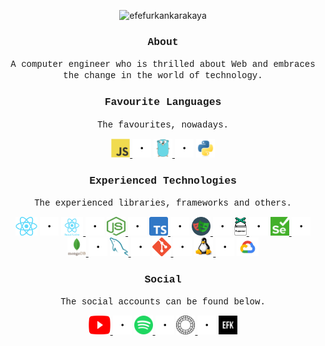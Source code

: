 <!-- <p align="center> <img src="./efk-logo.png" width=30 height=30 /> </p> -->

<!-- <p align="center">
</p> -->

<div name="stats" align="center">
   <p align="center"> 
      <img src="https://komarev.com/ghpvc/?username=efefurkankarakaya&label=Profile%20views&color=0e75b6&style=flat" alt="efefurkankarakaya" /> 
   </p>
</div>

<div id="about" align="center">
   <h3><font face="courier">About</font></h3>
   <p><font face="courier">A computer engineer who is thrilled about Web and embraces the change in the world of technology.</font></p>
</div>

<div id="favourite" align="center">
   <h3><font face="courier">Favourite Languages</font></h3>
   <p align="center"><font face="courier">The favourites, nowadays.</font></p>
   <div id="inner-favourite">
      <a href="https://developer.mozilla.org/en-US/docs/Web/JavaScript" target="_blank" rel="noreferrer"> 
         <img src="https://raw.githubusercontent.com/devicons/devicon/master/icons/javascript/javascript-original.svg" alt="javascript" width="30" height="30"/> 
      </a> 
      <img src="./logo/shape/dot3.png" alt="react" width="30" height="30"/> 
      <a href="https://golang.org" target="_blank" rel="noreferrer"> 
         <img src="https://raw.githubusercontent.com/devicons/devicon/master/icons/go/go-original.svg" alt="go" width="30" height="30"/> 
      </a> 
      <img src="./logo/shape/dot3.png" alt="react" width="30" height="30"/> 
      <a href="https://www.python.org" target="_blank" rel="noreferrer"> 
         <img src="https://raw.githubusercontent.com/devicons/devicon/master/icons/python/python-original.svg" alt="python" width="30" height="30"/> 
      </a> 
   </div>
</div>

<div id="experienced" align="center">
   <h3><font face="courier">Experienced Technologies</font></h3>
   <p align="center"><font face="courier">The experienced libraries, frameworks and others.</font></p>
   <div id="inner-experienced>
      <!-- Front-end Libraries & Frameworks -->
      <!-- NOTE: React is not a framework, a library but React Native is. -->
      <a href="https://react.dev/" target="_blank" rel="noreferrer"> 
         <img src="./logo/tech/react.png" alt="react" width="35" height="30"/> 
      </a>
      <img src="./logo/shape/dot3.png" alt="react" width="30" height="30"/> 
      <a href="https://reactnative.dev/" target="_blank" rel="noreferrer"> 
         <img src="./logo/tech/react-native.svg" alt="react-native" width="35" height="30"/> 
      </a>
      <img src="./logo/shape/dot3.png" alt="react" width="30" height="30"/>
      <!-- Server / Runtime Environment -->
      <a href="https://nodejs.org/" target="_blank" rel="noreferrer">
         <img src="./logo/tech/nodejs.png" alt="node.js" width="30" height="30"/>
      </a>
      <img src="./logo/shape/dot3.png" alt="react" width="30" height="30"/> 
      <!-- Other Languages -->
      <a href="https://www.typescriptlang.org/" target="_blank" rel="noreferrer">
         <img src="./logo/tech/ts.png" alt="typescript" width="30" height="30"/>
      </a>
      <img src="./logo/shape/dot3.png" alt="react" width="30" height="30"/> 
      <!-- Automation -->
      <a href="https://playwright.dev/" target="_blank" rel="noreferrer">
         <img src="./logo/tech/playwright.png" alt="playwright" width="30" height="30"/>
      </a>
      <img src="./logo/shape/dot3.png" alt="react" width="30" height="30"/> 
      <a href="https://pptr.dev/" target="_blank" rel="noreferrer">
         <img src="./logo/tech/puppeteer.png" alt="puppeteer" width="20" height="30"/>
      </a>
      <img src="./logo/shape/dot3.png" alt="react" width="30" height="30"/> 
      <a href="https://selenium-python.readthedocs.io/index.html" target="_blank" rel="noreferrer">
         <img src="./logo/tech/selenium.png" alt="selenium" width="30" height="30"/>
      </a>
      <img src="./logo/shape/dot3.png" alt="react" width="30" height="30"/> 
      <!-- Databases -->
      <a href="https://www.mongodb.com/" target="_blank" rel="noreferrer">
         <img src="./logo/tech/mongodb3.png" alt="mongodb" width="30" height="30"/>
      </a>
      <img src="./logo/shape/dot3.png" alt="react" width="30" height="30"/> 
         <a href="https://www.mysql.com/" target="_blank" rel="noreferrer">
         <img src="./logo/tech/mysql.png" alt="mysql" width="30" height="30"/>
      </a>
      <img src="./logo/shape/dot3.png" alt="react" width="30" height="30"/> 
      <!-- Version Control Systems -->
      <a href="https://git-scm.com/" target="_blank" rel="noreferrer">
         <img src="./logo/tech/git.png" alt="git" width="30" height="30"/>
      </a>
      <img src="./logo/shape/dot3.png" alt="react" width="30" height="30"/> 
      <!-- Cloud -->
      <a href="https://github.com/torvalds/linux" target="_blank" rel="noreferrer">
         <img src="./logo/tech/linux.png" alt="linux" width="30" height="30"/>
      </a>
      <img src="./logo/shape/dot3.png" alt="react" width="30" height="30"/> 
      <a href="https://cloud.google.com/" target="_blank" rel="noreferrer">
         <img src="./logo/tech/gcloud2.png" alt="google-cloud" width="35" height="30"/>
      </a>

   </div>
</div>

<div id="social" align="center">
   <h3><font face="courier">Social</font></h3>
   <p align="center"><font face="courier">The social accounts can be found below.</font></p>
   <div id="inner-social">
      <a href="https://youtube.com/@efefurkankarakaya" target="_blank" rel="noreferrer"> 
         <img src="./logo/social/youtube2.webp" alt="Efe on YouTube" width="35" height="30"/>
      </a>
      <img src="./logo/shape/dot3.png" alt="react" width="30" height="30"/> 
      <a href="https://sptfy.com/efefurkankarakaya" target="_blank" rel="noreferrer"> 
         <img src="./logo/social/spotify.webp" alt="Efe on Spotify" width="30" height="30"/> 
      </a>
      <img src="./logo/shape/dot3.png" alt="react" width="30" height="30"/> 
      <a href="https://vsco.co/efefurkankarakaya" target="_blank" rel="noreferrer"> 
         <img src="./logo/social/vsco.png" alt="Efe on VSCO" width="30" height="30"/> 
      </a>
      <img src="./logo/shape/dot3.png" alt="react" width="30" height="30"/> 
      <a href="https://efefurkankarakaya.com" target="_blank" rel="noreferrer"> 
         <img src="./logo/social/efk-logo.png" alt="EFK's personal website" width="30" height="30"> 
      </a>
   </div>
</div>

<!--
<p align="center"> <img src="https://komarev.com/ghpvc/?username=efefurkankarakaya&label=Profile%20views&color=4287f5&style=flat" alt="efefurkankarakaya" /> </p>
-->

<!--
<div align="center">
   <div class="nerd">
      <img src="https://img.shields.io/badge/Arch_Linux-1793D1?style=for-the-badge&logo=arch-linux&logoColor=white" />
   </div>

   <div class="languages">
      <img src="https://img.shields.io/badge/JavaScript-F7DF1E?style=for-the-badge&logo=javascript&logoColor=black" />
      <img src="https://img.shields.io/badge/Python-14354C?style=for-the-badge&logo=python&logoColor=white" />
      <img src="https://img.shields.io/badge/C%2B%2B-00599C?style=for-the-badge&logo=c%2B%2B&logoColor=white" />
   </div>

   <div>
      <img src="https://img.shields.io/badge/Node.js-43853D?style=for-the-badge&logo=node-dot-js&logoColor=white" />
      <img src="https://img.shields.io/badge/Docker-2CA5E0?style=for-the-badge&logo=docker&logoColor=white" />
      <img src="https://img.shields.io/badge/Selenium-43B02A?style=for-the-badge&logo=Selenium&logoColor=white" />
   </div>

   <div class="concepts">
      <img src="https://img.shields.io/badge/Shell_Script-121011?style=for-the-badge&logo=gnu-bash&logoColor=white" />
   </div>

   <div class="databases">
      <img src="https://img.shields.io/badge/MySQL-00000F?style=for-the-badge&logo=mysql&logoColor=white" />
      <img src="https://img.shields.io/badge/PostgreSQL-316192?style=for-the-badge&logo=postgresql&logoColor=white" />
   </div>

   <div class="text-editors">
      <img src="https://img.shields.io/badge/Visual_Studio_Code-0078D4?style=for-the-badge&logo=visual%20studio%20code&logoColor=white">
      <img src="https://img.shields.io/badge/Atom-66595C?style=for-the-badge&logo=Atom&logoColor=white">
   </div>

   <div class="social-media">
      <a href="https://hackerrank.com/efekarakaya"><img src="https://img.shields.io/badge/-Hackerrank-2EC866?style=for-the-badge&logo=HackerRank&logoColor=white" /></a>
      <a href="https://www.youtube.com/channel/UCuGX_0FRdNkDneDAjAWVu3g"><img src="https://img.shields.io/badge/YouTube-FF0000?style=for-the-badge&logo=youtube&logoColor=white" /></a>
      <a href="https://linkedin.com/in/efefurkankarakaya"><img src="https://img.shields.io/badge/LinkedIn-0077B5?style=for-the-badge&logo=linkedin&logoColor=white"></a>
   </div>
</div>
-->
